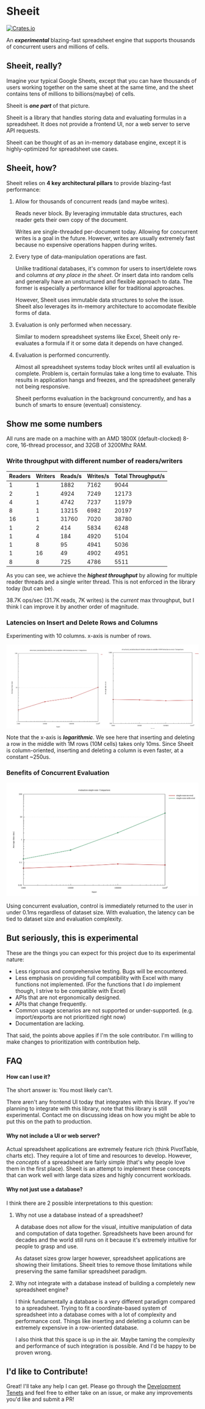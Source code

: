 # Sheeit

[![Crates.io](https://img.shields.io/crates/v/sheeit.svg)](https://crates.io/crates/sheeit)

An **_experimental_** blazing-fast spreadsheet engine that supports thousands of concurrent users and millions of cells.

## Sheeit, really?

Imagine your typical Google Sheets, except that you can have thousands of users working together on the same sheet at the same time, and the sheet contains tens of millions to billions(maybe) of cells.

Sheeit is **_one part_** of that picture.

Sheeit is a library that handles storing data and evaluating formulas in a spreadsheet. It does not provide a frontend UI, nor a web server to serve API requests.

Sheeit can be thought of as an in-memory database engine, except it is highly-optimized for spreadsheet use cases.

## Sheeit, how?

Sheeit relies on **4 key architectural pillars** to provide blazing-fast performance:

1. Allow for thousands of concurrent reads (and maybe writes).

   Reads never block. By leveraging immutable data structures, each reader gets their own copy of the document.

   Writes are single-threaded per-document today. Allowing for concurrent writes is a goal in the future. However, writes are usually extremely fast because no expensive operations happen during writes.

1. Every type of data-manipulation operations are fast.

   Unlike traditional databases, it's common for users to insert/delete rows and columns _at any place in the sheet_. Or insert data into random cells and generally have an unstructured and flexible approach to data. The former is especially a performance killer for traditional approaches.

   However, Sheeit uses immutable data structures to solve the issue. Sheeit also leverages its in-memory architecture to accomodate flexible forms of data.

1. Evaluation is only performed when necessary.

   Similar to modern spreadsheet systems like Excel, Sheeit only re-evaluates a formula if it or some data it depends on have changed.

1. Evaluation is performed concurrently.

   Almost all spreadsheet systems today block writes until all evaluation is complete. Problem is, certain formulas take a long time to evaluate. This results in application hangs and freezes, and the spreadsheet generally not being responsive.

   Sheeit performs evaluation in the background concurrently, and has a bunch of smarts to ensure (eventual) consistency.

## Show me some numbers

All runs are made on a machine with an AMD 1800X (default-clocked) 8-core, 16-thread processor, and 32GB of 3200Mhz RAM.

### Write throughput with different number of readers/writers

| Readers | Writers | Reads/s | Writes/s | Total Throughput/s |
| ------- | ------- | ------- | -------- | ------------------ |
| 1       | 1       | 1882    | 7162     | 9044               |
| 2       | 1       | 4924    | 7249     | 12173              |
| 4       | 1       | 4742    | 7237     | 11979              |
| 8       | 1       | 13215   | 6982     | 20197              |
| 16      | 1       | 31760   | 7020     | 38780              |
| 1       | 2       | 414     | 5834     | 6248               |
| 1       | 4       | 184     | 4920     | 5104               |
| 1       | 8       | 95      | 4941     | 5036               |
| 1       | 16      | 49      | 4902     | 4951               |
| 8       | 8       | 725     | 4786     | 5511               |

As you can see, we achieve the **_highest throughput_** by allowing for multiple reader threads and a single writer thread. This is not enforced in the library today (but can be).

38.7K ops/sec (31.7K reads, 7K writes) is the _current_ max throughput, but I think I can improve it by another order of magnitude.

### Latencies on Insert and Delete Rows and Columns

Experimenting with 10 columns. x-axis is number of rows.

<div style="display:flex">
<img src="assets/insert-delete-row-in-middle.png" title="Inserting and Deleting Row in The Middle" style="width:50%" />
<img src="assets/insert-delete-column-in-middle.png" title="Inserting and Deleting Column in The Middle" style="width:50%" />
</div>

Note that the x-axis is **_logarithmic_**. We see here that inserting and deleting a row in the middle with 1M rows (10M cells) takes only 10ms. Since Sheeit is column-oriented, inserting and deleting a column is even faster, at a constant ~250us.

### Benefits of Concurrent Evaluation

![Concurrent Eval Comparison](assets/single-sum-evals.png "Comparison between just writes vs writes + eval")

Using concurrent evaluation, control is immediately returned to the user in under 0.1ms regardless of dataset size. With evaluation, the latency can be tied to dataset size and evaluation complexity.

## But seriously, this is experimental

These are the things you can expect for this project due to its experimental nature:

- Less rigorous and comprehensive testing. Bugs will be encountered.
- Less emphasis on providing full compatibility with Excel with many functions not implemented. (For the functions that I _do_ implement though, I strive to be compatible with Excel)
- APIs that are not ergonomically designed.
- APIs that change frequently.
- Common usage scenarios are not supported or under-supported. (e.g. import/exports are not prioritized right now)
- Documentation are lacking.

That said, the points above applies if I'm the sole contributor. I'm willing to make changes to prioritization with contribution help.

## FAQ

#### How can I use it?

The short answer is: You most likely can't.

There aren't any frontend UI today that integrates with this library. If you're planning to integrate with this library, note that this library is still experimental. Contact me on discussing ideas on how you might be able to put this on the path to production.

#### Why not include a UI or web server?

Actual spreadsheet applications are extremely feature rich (think PivotTable, charts etc). They require a lot of time and resources to develop.
However, the _concepts_ of a spreadsheet are fairly simple (that's why people love them in the first place). Sheeit is an attempt to implement these concepts that can work well with large data sizes and highly concurrent workloads.

#### Why not just use a database?

I think there are 2 possible interpretations to this question:

1. Why not use a database instead of a spreadsheet?

   A database does not allow for the visual, intuitive manipulation of data and computation of data together. Spreadsheets have been around for decades and the world still runs on it because it's extremely intuitive for people to grasp and use.

   As dataset sizes grow larger however, spreadsheet applications are showing their limitations. Sheeit tries to remove those limitations while preserving the same familiar spreadsheet paradigm.

1. Why not integrate with a database instead of building a completely new spreadsheet engine?

   I think fundamentally a database is a very different paradigm compared to a spreadsheet. Trying to fit a coordinate-based system of spreadsheet into a database comes with a lot of complexity and performance cost. Things like inserting and deleting a column can be extremely expensive in a row-oriented database.

   I also think that this space is up in the air. Maybe taming the complexity and performance of such integration is possible. And I'd be happy to be proven wrong.

## I'd like to Contribute!

Great! I'll take any help I can get. Please go through the [Development Tenets](/TENETS.md) and feel free to either take on an issue, or make any improvements you'd like and submit a PR!
